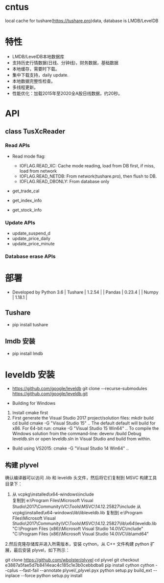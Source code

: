 # cntus
local cache for tushare(https://tushare.pro)data, database is LMDB/LevelDB

# 特性
- LMDB/LevelDB本地数据库
- 支持历史行情数据(日线、分钟线)，财务数据，基础数据
- 本地缓存，需要时下载。
- 集中下载支持，daily update.
- 本地数据完整性检查。
- 多线程更新。
- 性能优化：加载2015年至2020全A股日线数据，约20秒。

# API
## class TusXcReader
### Read APIs
- Read mode flag: 
    + IOFLAG.READ_XC: Cache mode reading, load from DB first, if miss, load from network
    + IOFLAG.READ_NETDB: From network(tushare.pro), then flush to DB.
    + IOFLAG.READ_DBONLY: From database only

- get_trade_cal
- get_index_info
- get_stock_info

### Update APIs
- update_suspend_d
- update_price_daily
- update_price_minute

### Database erase APIs

# 部署
- Developed by Python 3.6
| Tushare | 1.2.54 |
| Pandas  | 0.23.4 |
| Numpy  | 1.18.1 |

## Tushare
- pip install tushare

## lmdb 安装
- pip install lmdb

# leveldb 安装
- https://github.com/google/leveldb
git clone --recurse-submodules https://github.com/google/leveldb.git

- Building for Windows
1. Install cmake first
2. First generate the Visual Studio 2017 project/solution files:
    mkdir build
    cd build
    cmake -G "Visual Studio 15" ..
The default default will build for x86. For 64-bit run:
    cmake -G "Visual Studio 15 Win64" ..
To compile the Windows solution from the command-line:
    devenv /build Debug leveldb.sln
or open leveldb.sln in Visual Studio and build from within.

- Build using VS2015:
  cmake -G "Visual Studio 14 Win64" ..

## 构建 plyvel
确认编译器可以访问 .lib 和 leveldb 头文件，然后将它们复制到 MSVC 构建工具目录下：
1. 从 vcpkg\installed\x64-windows\include\
复制到 e:\Program Files\Microsoft Visual Studio\2017\Community\VC\Tools\MSVC\14.12.25827\include
从 vcpkg\installed\x64-windows\lib\libleveldb.lib 
复制到 e:\Program Files\Microsoft Visual Studio\2017\Community\VC\Tools\MSVC\14.12.25827\lib\x64\leveldb.lib
"C:\Program Files (x86)\Microsoft Visual Studio 14.0\VC\include"
"C:\Program Files (x86)\Microsoft Visual Studio 14.0\VC\lib\amd64"

2.然后克隆存储库并进入所需版本，安装 cython，从 C++ 文件构建 python 扩展，最后安装 plyvel，如下所示：

git clone https://github.com/wbolster/plyvel
cd plyvel
git checkout e3887a5fae5d7b8414eac4c185c1e3b0cebbdba8
pip install cython
cython --cplus --fast-fail --annotate plyvel/_plyvel.pyx
python setup.py build_ext --inplace --force
python setup.py install
